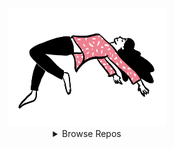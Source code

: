 <div align="center">

  <a href="#">
    <img
      width="50%"
      src="https://raw.githubusercontent.com/Paveloom/Paveloom/master/levitate.gif"
    >
  </a>

  <details>
    <summary>
      Browse Repos
    </summary>
    <br>
    <h3>Minor</h3>
    <div>
      <a href="https://github.com/paveloom-m/Makefiles">
        <img src="https://raw.githubusercontent.com/Paveloom/Paveloom/master/repos/Makefiles.svg">
      </a>
      <a href="https://github.com/paveloom-m/QtSettingsDemo">
        <img src="https://raw.githubusercontent.com/Paveloom/Paveloom/master/repos/QtSettingsDemo.svg">
      </a>
    </div>
    <h3>Packs</h3>
    <div>
      <a href="https://github.com/paveloom-p/P1">
        <img src="https://raw.githubusercontent.com/Paveloom/Paveloom/master/repos/P1.svg">
      </a>
      <a href="https://github.com/paveloom-p/P2">
        <img src="https://raw.githubusercontent.com/Paveloom/Paveloom/master/repos/P2.svg">
      </a>
    </div>
    <div>
      <a href="https://github.com/paveloom-p/P3">
        <img src="https://raw.githubusercontent.com/Paveloom/Paveloom/master/repos/P3.svg">
      </a>
      <a href="https://github.com/paveloom-p/P5">
        <img src="https://raw.githubusercontent.com/Paveloom/Paveloom/master/repos/P5.svg">
      </a>
    </div>
    <div>
      <a href="https://github.com/paveloom-p/P6">
        <img src="https://raw.githubusercontent.com/Paveloom/Paveloom/master/repos/P6.svg">
      </a>
      <a href="https://github.com/paveloom-p/P7">
        <img src="https://raw.githubusercontent.com/Paveloom/Paveloom/master/repos/P7.svg">
      </a>
    </div>
    <div>
      <a href="https://github.com/paveloom-p/P8">
        <img src="https://raw.githubusercontent.com/Paveloom/Paveloom/master/repos/P8.svg">
      </a>
      <a href="https://github.com/paveloom-p/P9">
        <img src="https://raw.githubusercontent.com/Paveloom/Paveloom/master/repos/P9.svg">
      </a>
    </div>
    <h3>Docker</h3>
    <div>
      <a href="https://github.com/paveloom-d/dev">
        <img src="https://raw.githubusercontent.com/Paveloom/Paveloom/master/repos/dev.svg">
      </a>
      <a href="https://github.com/paveloom-d/binder-base">
        <img src="https://raw.githubusercontent.com/Paveloom/Paveloom/master/repos/binder-base.svg">
      </a>
    </div>
    <div>
      <a href="https://github.com/paveloom-d/binder-tex">
        <img src="https://raw.githubusercontent.com/Paveloom/Paveloom/master/repos/binder-tex.svg">
      </a>
      <a href="https://github.com/paveloom-d/binder-julia">
        <img src="https://raw.githubusercontent.com/Paveloom/Paveloom/master/repos/binder-julia.svg">
      </a>
    </div>
    <div>
      <a href="https://github.com/paveloom-d/binder-julia-plots">
        <img src="https://raw.githubusercontent.com/Paveloom/Paveloom/master/repos/binder-julia-plots.svg">
      </a>
    </div>
    <h3>Julia</h3>
    <div>
      <a href="https://github.com/paveloom-j/Scats.jl">
        <img src="https://raw.githubusercontent.com/Paveloom/Paveloom/master/repos/Scats.jl.svg">
      </a>
      <a href="https://github.com/paveloom-j/PDFHighlights.jl">
        <img src="https://raw.githubusercontent.com/Paveloom/Paveloom/master/repos/PDFHighlights.jl.svg">
      </a>
    </div>
    <div>
      <a href="https://github.com/paveloom-j/Exceptions.jl">
        <img src="https://raw.githubusercontent.com/Paveloom/Paveloom/master/repos/Exceptions.jl.svg">
      </a>
      <a href="https://github.com/paveloom-j/HillRegions.jl">
        <img src="https://raw.githubusercontent.com/Paveloom/Paveloom/master/repos/HillRegions.jl.svg">
      </a>
    </div>
    <h3>Complex</h3>
    <div>
      <a href="https://github.com/paveloom-c/C1">
        <img src="https://raw.githubusercontent.com/Paveloom/Paveloom/master/repos/C1.svg">
      </a>
      <a href="https://github.com/paveloom-c/C3">
        <img src="https://raw.githubusercontent.com/Paveloom/Paveloom/master/repos/C3.svg">
      </a>
    </div>
    <div>
      <a href="https://github.com/paveloom-c/GPKernels">
        <img src="https://raw.githubusercontent.com/Paveloom/Paveloom/master/repos/GPKernels.svg">
      </a>
    </div>
  </details>

  <br><br>

</div>
